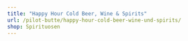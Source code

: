 ```yaml
---
title: "Happy Hour Cold Beer, Wine & Spirits"
url: /pilot-butte/happy-hour-cold-beer-wine-und-spirits/
shop: Spirituosen
---
```

